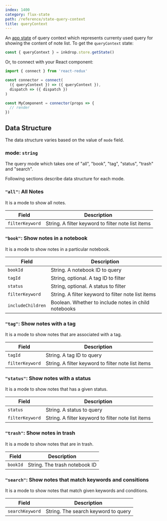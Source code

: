 ```yaml
---
index: 1400
category: flux-state
path: /reference/state-query-context
title: queryContext
---
```


An [app state](/manual/flux-architecture) of query context which represents currenty used query for showing the content of note list.
To get the `queryContext` state:

```js
const { queryContext } = inkdrop.store.getState()
```

Or, to connect with your React component:

```js
import { connect } from 'react-redux'

const connector = connect(
  ({ queryContext }) => ({ queryContext }),
  dispatch => ({ dispatch })
)

const MyComponent = connector(props => {
  // render
})
```

## Data Structure

The data structure varies based on the value of `mode` field.

### mode: `string`

The query mode which takes one of "all", "book", "tag", "status", "trash" and "search".

Following sections describe data structure for each mode.

### `"all"`: All Notes

It is a mode to show all notes.

| Field           | Description                                        |
| --------------- | -------------------------------------------------- |
| `filterKeyword` | String. A filter keyword to filter note list items |

### `"book"`: Show notes in a notebook

It is a mode to show notes in a particular notebook.

| Field             | Description                                          |
| ----------------- | ---------------------------------------------------- |
| `bookId`          | String. A notebook ID to query                       |
| `tagId`           | String, optional. A tag ID to filter                 |
| `status`          | String, optional. A status to filter                 |
| `filterKeyword`   | String. A filter keyword to filter note list items   |
| `includeChildren` | Boolean. Whether to include notes in child notebooks |

### `"tag"`: Show notes with a tag

It is a mode to show notes that are associated with a tag.

| Field           | Description                                        |
| --------------- | -------------------------------------------------- |
| `tagId`         | String. A tag ID to query                          |
| `filterKeyword` | String. A filter keyword to filter note list items |

### `"status"`: Show notes with a status

It is a mode to show notes that has a given status.

| Field           | Description                                        |
| --------------- | -------------------------------------------------- |
| `status`        | String. A status to query                          |
| `filterKeyword` | String. A filter keyword to filter note list items |

### `"trash"`: Show notes in trash

It is a mode to show notes that are in trash.

| Field    | Description                   |
| -------- | ----------------------------- |
| `bookId` | String. The trash notebook ID |

### `"search"`: Show notes that match keywords and consitions

It is a mode to show notes that match given keywords and conditions.

| Field           | Description                         |
| --------------- | ----------------------------------- |
| `searchKeyword` | String. The search keyword to query |
